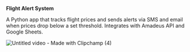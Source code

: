 
 **Flight Alert System**

 A Python app that tracks flight prices and sends alerts via SMS and email when prices drop below a set threshold. 
 Integrates with Amadeus API and Google Sheets.


![Untitled video - Made with Clipchamp (4)](https://github.com/user-attachments/assets/3911791b-4e3f-4571-92b4-60db07a17f21)
